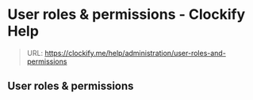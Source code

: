 # User roles & permissions - Clockify Help

> URL: https://clockify.me/help/administration/user-roles-and-permissions

## User roles & permissions